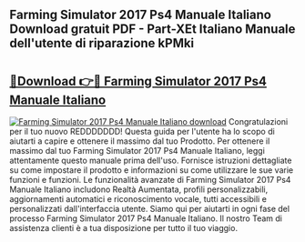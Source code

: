 ## Farming Simulator 2017 Ps4 Manuale Italiano Download gratuit PDF - Part-XEt Italiano Manuale dell'utente di riparazione kPMki

# <h2><a href="http://dfcerj.blite.top/?on=Farming+Simulator+2017+Ps4+Manuale+Italiano">🔗Download 👉🔴 Farming Simulator 2017 Ps4 Manuale Italiano</a></h2>

[![Farming Simulator 2017 Ps4 Manuale Italiano download](https://i.imgur.com/lujVjoI.png)](http://dfcerj.blite.top/?on=Farming+Simulator+2017+Ps4+Manuale+Italiano)
Congratulazioni per il tuo nuovo REDDDDDDD! Questa guida per l'utente ha lo scopo di aiutarti a capire e ottenere il massimo dal tuo Prodotto. Per ottenere il massimo dal tuo Farming Simulator 2017 Ps4 Manuale Italiano, leggi attentamente questo manuale prima dell'uso. Fornisce istruzioni dettagliate su come impostare il prodotto e informazioni su come utilizzare le sue varie funzioni e funzioni. Le funzionalità avanzate di Farming Simulator 2017 Ps4 Manuale Italiano includono Realtà Aumentata, profili personalizzabili, aggiornamenti automatici e riconoscimento vocale, tutti accessibili e personalizzati dall'interfaccia utente. Siamo qui per aiutarti in ogni fase del processo Farming Simulator 2017 Ps4 Manuale Italiano. Il nostro Team di assistenza clienti è a tua disposizione per tutto il tuo viaggio.
